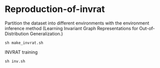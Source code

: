 # Reproduction-of-invrat

Partition the dataset into different environments with the environment inference method (Learning Invariant Graph Representations for Out-of-Distribution Generalization.)
```
sh make_invrat.sh
```
INVRAT training
```
sh inv.sh
```

